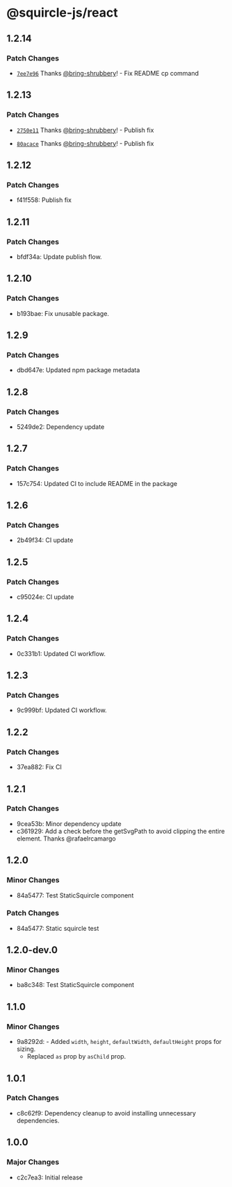 # @squircle-js/react

## 1.2.14

### Patch Changes

- [`7ee7e96`](https://github.com/bring-shrubbery/squircle-js/commit/7ee7e96439bc266d94ce0eedd55f5f20a47c2267) Thanks [@bring-shrubbery](https://github.com/bring-shrubbery)! - Fix README cp command

## 1.2.13

### Patch Changes

- [`2750e11`](https://github.com/bring-shrubbery/squircle-js/commit/2750e111fb068f614ecaf3e978ae6d1d81282d91) Thanks [@bring-shrubbery](https://github.com/bring-shrubbery)! - Publish fix

- [`80acace`](https://github.com/bring-shrubbery/squircle-js/commit/80acace563f46453c9530d103d1698f0cc6efe21) Thanks [@bring-shrubbery](https://github.com/bring-shrubbery)! - Publish fix

## 1.2.12

### Patch Changes

- f41f558: Publish fix

## 1.2.11

### Patch Changes

- bfdf34a: Update publish flow.

## 1.2.10

### Patch Changes

- b193bae: Fix unusable package.

## 1.2.9

### Patch Changes

- dbd647e: Updated npm package metadata

## 1.2.8

### Patch Changes

- 5249de2: Dependency update

## 1.2.7

### Patch Changes

- 157c754: Updated CI to include README in the package

## 1.2.6

### Patch Changes

- 2b49f34: CI update

## 1.2.5

### Patch Changes

- c95024e: CI update

## 1.2.4

### Patch Changes

- 0c331b1: Updated CI workflow.

## 1.2.3

### Patch Changes

- 9c999bf: Updated CI workflow.

## 1.2.2

### Patch Changes

- 37ea882: Fix CI

## 1.2.1

### Patch Changes

- 9cea53b: Minor dependency update
- c361929: Add a check before the getSvgPath to avoid clipping the entire element. Thanks @rafaelrcamargo

## 1.2.0

### Minor Changes

- 84a5477: Test StaticSquircle component

### Patch Changes

- 84a5477: Static squircle test

## 1.2.0-dev.0

### Minor Changes

- ba8c348: Test StaticSquircle component

## 1.1.0

### Minor Changes

- 9a8292d: - Added `width`, `height`, `defaultWidth`, `defaultHeight` props for sizing.
  - Replaced `as` prop by `asChild` prop.

## 1.0.1

### Patch Changes

- c8c62f9: Dependency cleanup to avoid installing unnecessary dependencies.

## 1.0.0

### Major Changes

- c2c7ea3: Initial release
